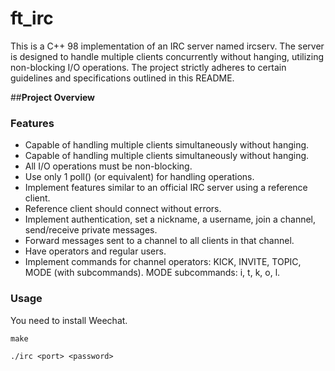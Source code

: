 # **ft_irc**
This is a C++ 98 implementation of an IRC server named ircserv. The server is designed to handle multiple clients concurrently without hanging, utilizing non-blocking I/O operations. The project strictly adheres to certain guidelines and specifications outlined in this README.

##**Project Overview**

### **Features**
- Capable of handling multiple clients simultaneously without hanging.
- Capable of handling multiple clients simultaneously without hanging.
- All I/O operations must be non-blocking.
- Use only 1 poll() (or equivalent) for handling operations.
- Implement features similar to an official IRC server using a reference client.
- Reference client should connect without errors.
- Implement authentication, set a nickname, a username, join a channel, send/receive private messages.
- Forward messages sent to a channel to all clients in that channel.
- Have operators and regular users.
- Implement commands for channel operators: KICK, INVITE, TOPIC, MODE (with subcommands).
  MODE subcommands: i, t, k, o, l.

### **Usage**

You need to install Weechat.

`make`

`./irc <port> <password>`
